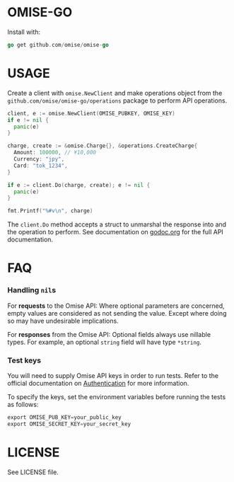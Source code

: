 # OMISE-GO

Install with:

```go
go get github.com/omise/omise-go
```

# USAGE

Create a client with `omise.NewClient` and make operations object from the
`github.com/omise/omise-go/operations` package to perform API operations.

```go
client, e := omise.NewClient(OMISE_PUBKEY, OMISE_KEY)
if e != nil {
  panic(e)
}

charge, create := &omise.Charge{}, &operations.CreateCharge{
  Amount: 100000, // ¥10,000
  Currency: "jpy",
  Card: "tok_1234",
}

if e := client.Do(charge, create); e != nil {
  panic(e)
}

fmt.Printf("%#v\n", charge)
```

The `client.Do` method accepts a struct to unmarshal the response into and the operation
to perform.  See documentation on [godoc.org][0] for the full API documentation.

# FAQ

### Handling `nil`s

For **requests** to the Omise API: Where optional parameters are concerned, empty values
are considered as not sending the value. Except where doing so may have undesirable
implications.

For **responses** from the Omise API: Optional fields always use nillable types. For
example, an optional `string` field will have type `*string`.

### Test keys

You will need to supply Omise API keys in order to run tests. Refer to the official
documentation on [Authentication][1] for more
information.

To specify the keys, set the environment variables before running the tests as follows:

```go
export OMISE_PUB_KEY=your_public_key
export OMISE_SECRET_KEY=your_secret_key
```

[0]: http://godoc.org/github.com/omise/omise-go
[1]: https://www.omise.co/api-authentication

# LICENSE

See LICENSE file.
